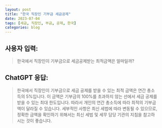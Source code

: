 ```yaml
---
layout: post
title: "한국 직장인 기부금 세금공제"
date: 2023-07-04
tags: [세금, 직장인, 부금, 공제, 한국]
categories: blog
---
```


## 사용자 입력:
> 한국에서 직장인이 기부금으로 세금공제받는 최적금액은 얼마일까?

## ChatGPT 응답:
> 한국에서 직장인이 기부금으로 세금 공제를 받을 수 있는 최적 금액은 연간 총소득의 5%입니다. 이 금액은 기부금의 100%를 초과하지 않는 선에서 세금 공제를 받을 수 있는 최대 한도입니다. 따라서 개인의 연간 총소득에 따라 최적의 기부금액이 달라질 수 있습니다. 세부적인 사항은 최신 세법에 따라 변동될 수 있으므로, 정확한 금액을 확인하기 위해서는 최신 세법 및 세무 담당 기관의 지침을 참고하시는 것이 좋습니다.

